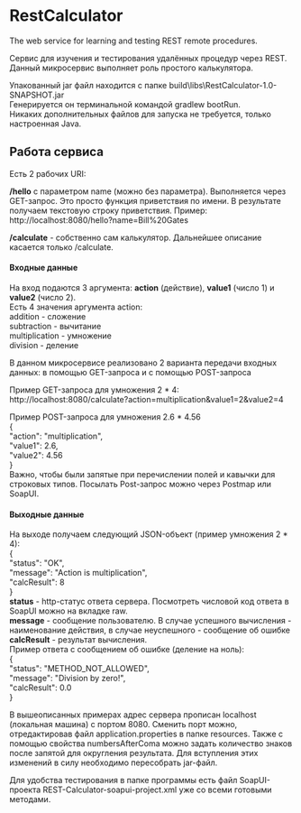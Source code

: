 # RestCalculator

The web service for learning and testing REST remote procedures.

Сервис для изучения и тестирования удалённых процедур через REST.
Данный микросервис выполняет роль простого калькулятора.

Упакованный jar файл находится с папке build\libs\RestCalculator-1.0-SNAPSHOT.jar <br>
Генерируется он терминальной командой gradlew bootRun. <br>
Никаких дополнительных файлов для запуска не требуется, только настроенная Java. 

<h2>Работа сервиса</h2>

Есть 2 рабочих URI:

 <b>/hello</b> с параметром name (можно без параметра). Выполняется через GET-запрос. Это просто функция приветствия по имени. В результате получаем текстовую строку приветствия.
Пример: http://localhost:8080/hello?name=Bill%20Gates <br>

 <b>/calculate</b> - собственно сам калькулятор. Дальнейшее описание касается только /calculate.

<h4>Входные данные</h4> 
На вход подаются 3 аргумента: <b>action</b> (действие), <b>value1</b> (число 1) и <b>value2</b> (число 2).<br>
Есть 4 значения аргумента action:<br>
addition - сложение<br>
subtraction - вычитание<br>
multiplication - умножение<br>
division - деление<br>

В данном микросервисе реализовано 2 варианта передачи входных данных: в помощью GET-запроса и с помощью POST-запроса

Пример GET-запроса для умножения 2 * 4:<br>
http://localhost:8080/calculate?action=multiplication&value1=2&value2=4

Пример POST-запроса для умножения 2.6 * 4.56<br>
{<br>
    "action": "multiplication",<br>
    "value1": 2.6,<br>
    "value2": 4.56<br>
}<br>
Важно, чтобы были запятые при перечислении полей и кавычки для строковых типов.
Посылать Post-запрос можно через Postmap или SoapUI.

<h4>Выходные данные</h4>
На выходе получаем следующий JSON-объект (пример умножения 2 * 4):<br>
{<br>
    "status": "OK",<br>
    "message": "Action is multiplication",<br>
    "calcResult": 8<br>
}<br>
<b>status</b> - http-статус ответа сервера. Посмотреть числовой код ответа в SoapUI можно на вкладке raw.<br>
<b>message</b> - сообщение пользователю. В случае успешного вычисления - наименование действия, в случае неуспешного - сообщение об ошибке<br>
<b>calcResult</b> - результат вычисления.<br>
Пример ответа с сообщением об ошибке (деление на ноль):<br>
{<br>
    "status": "METHOD_NOT_ALLOWED",<br>
    "message": "Division by zero!",<br>
    "calcResult": 0.0<br>
}<br>

В вышеописанных примерах адрес сервера прописан localhost (локальная машина) с портом 8080. Сменить порт можно, отредактировав файл application.properties в папке resources. Также с помощью свойства numbersAfterComa можно задать количество знаков после запятой для округления результата. Для вступления этих изменений в силу необходимо пересобрать jar-файл.

Для удобства тестирования в папке программы есть файл SoapUI-проекта REST-Calculator-soapui-project.xml уже со всеми готовыми методами.  